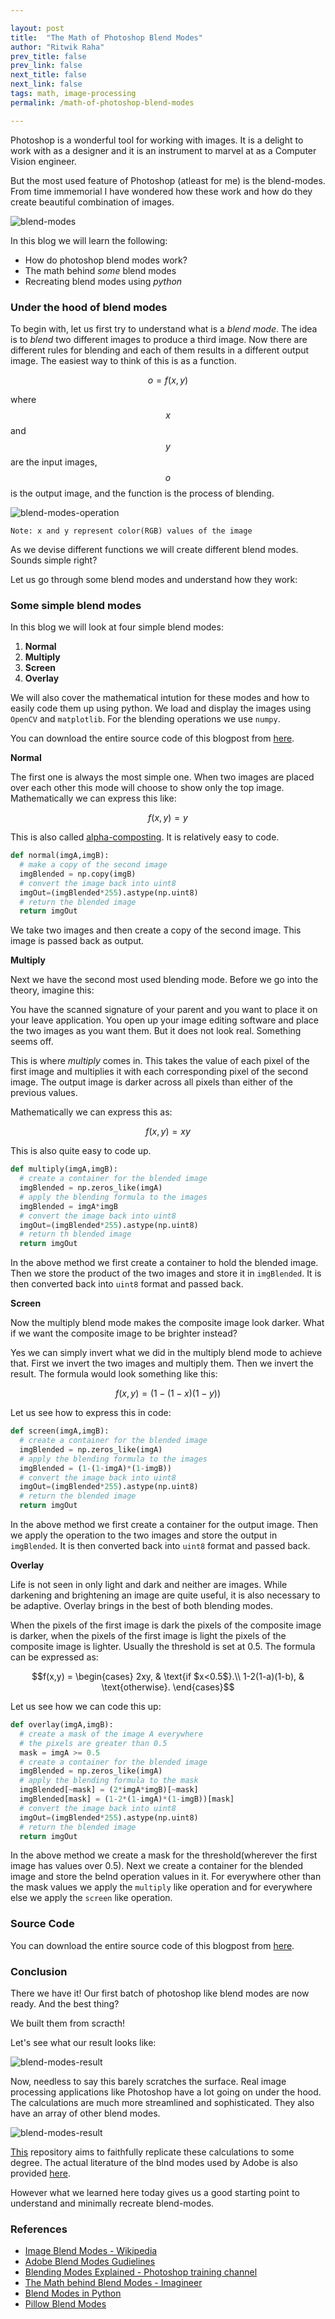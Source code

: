 ```yaml
---

layout: post
title:  "The Math of Photoshop Blend Modes"
author: "Ritwik Raha"
prev_title: false
prev_link: false
next_title: false
next_link: false
tags: math, image-processing
permalink: /math-of-photoshop-blend-modes

---
```


Photoshop is a wonderful tool for working with images. It is a delight to work with as a designer and it is an instrument to marvel at as a Computer Vision engineer.

But the most used feature of Photoshop (atleast for me) is the blend-modes. From time immemorial I have wondered how these work and how do they create beautiful combination of images.

![blend-modes]({{site.url}}/assets/post_images/4post/blend-modes-photoshop.gif)

In this blog we will learn the following:

- How do photoshop blend modes work?
- The math behind *some* blend modes
- Recreating blend modes using *python*

### Under the hood of blend modes

To begin with, let us first try to understand what is a *blend mode*. The idea is to *blend* two different images to produce a third image. Now there are different rules for blending and each of them results in a different output image. The easiest way to think of this is as a function.

$$o = f(x,y)$$

where $$x$$ and $$y$$ are the input images, $$o$$ is the output image, and the function is the process of blending.



![blend-modes-operation]({{site.url}}/assets/post_images/4post/blend-operation.gif)

```Note: x and y represent color(RGB) values of the image```

As we devise different functions we will create different blend modes. Sounds simple right? 

Let us go through some blend modes and understand how they work:

### Some simple blend modes

In this blog we will look at four simple blend modes:

1. **Normal**
2. **Multiply**
3. **Screen**
4. **Overlay**

We will also cover the mathematical intution for these modes and how to easily code them up using python. We load and display the images using ```OpenCV``` and ```matplotlib```. For the blending operations we use ```numpy```.

You can download the entire source code of this blogpost from [here](https://gist.github.com/ritwikraha/c1483e59d8501c3eca35fe0c5c8fcf86).

**Normal**

The first one is always the most simple one. When two images are placed over each other this mode will choose to show only the top image. Mathematically we can express this like:

$$f(x,y) = y$$

This is also called [alpha-composting](https://en.wikipedia.org/wiki/Alpha_compositing). It is relatively easy to code.

```python 
def normal(imgA,imgB):
  # make a copy of the second image
  imgBlended = np.copy(imgB)
  # convert the image back into uint8 
  imgOut=(imgBlended*255).astype(np.uint8)
  # return the blended image
  return imgOut
```

We take two images and then create a copy of the second image. This image is passed back as output.

**Multiply**

Next we have the second most used blending mode. Before we go into the theory, imagine this:

You have the scanned signature of your parent and you want to place it on your leave application. You open up your image editing software and place the two images as you want them. But it does not look real. Something seems off. 

This is where *multiply* comes in. This takes the value of each pixel of the first image and multiplies it with each corresponding pixel of the second image. The output image is darker across all pixels than either of the previous values. 

Mathematically we can express this as:

$$f(x,y) = xy$$

This is also quite easy to code up.

```python 
def multiply(imgA,imgB):
  # create a container for the blended image
  imgBlended = np.zeros_like(imgA)
  # apply the blending formula to the images
  imgBlended = imgA*imgB
  # convert the image back into uint8
  imgOut=(imgBlended*255).astype(np.uint8)
  # return th blended image
  return imgOut
```

In the above method we first create a container to hold the blended image. Then we store the product of the two images and store it in ```imgBlended```. It is then converted back into ```uint8``` format and passed back.

**Screen**

Now the multiply blend mode makes the composite image look darker. What if we want the composite image to be brighter instead? 

Yes we can simply invert what we did in the multiply blend mode to achieve that. First we invert the two images and multiply them. Then we invert the result. The formula would look something like this:

$$f(x,y) = (1-(1-x)(1-y))$$

Let us see how to express this in code:
```python 
def screen(imgA,imgB):
  # create a container for the blended image
  imgBlended = np.zeros_like(imgA)
  # apply the blending formula to the images
  imgBlended = (1-(1-imgA)*(1-imgB))
  # convert the image back into uint8
  imgOut=(imgBlended*255).astype(np.uint8)
  # return the blended image
  return imgOut
```
In the above method we first create a container for the output image. Then we apply the operation to the two images and store the output in ```imgBlended```. It is then converted back into ```uint8``` format and passed back.

**Overlay**

Life is not seen in only light and dark and neither are images. While darkening and brightening an image are quite useful, it is also necessary to be adaptive. Overlay brings in the best of both blending modes. 

When the pixels of the first image is dark the pixels of the composite image is darker, when the pixels of the first image is light the pixels of the composite image is lighter. Usually the threshold is set at 0.5. The formula can be expressed as:

$$f(x,y) = \begin{cases}
    2xy, & \text{if $x<0.5$}.\\
    1-2(1-a)(1-b), & \text{otherwise}.
  \end{cases}$$

Let us see how we can code this up:

```python 
def overlay(imgA,imgB):
  # create a mask of the image A everywhere
  # the pixels are greater than 0.5
  mask = imgA >= 0.5
  # create a container for the blended image
  imgBlended = np.zeros_like(imgA)
  # apply the blending formula to the mask
  imgBlended[~mask] = (2*imgA*imgB)[~mask]
  imgBlended[mask] = (1-2*(1-imgA)*(1-imgB))[mask]
  # convert the image back into uint8
  imgOut=(imgBlended*255).astype(np.uint8)
  # return the blended image
  return imgOut
```
In the above method we create a mask for the threshold(wherever the first image has values over 0.5). Next we create a container for the blended image and store the belnd operation values in it. For everywhere other than the mask values we apply the ```multiply``` like operation and for everywhere else we apply the ```screen``` like operation.

### Source Code

You can download the entire source code of this blogpost from [here](https://gist.github.com/ritwikraha/c1483e59d8501c3eca35fe0c5c8fcf86).


### Conclusion

There we have it! Our first batch of photoshop like blend modes are now ready. And the best thing?

We built them from scracth! 

Let's see what our result looks like:

![blend-modes-result]({{site.url}}/assets/post_images/4post/output.png)

Now, needless to say this barely scratches the surface. Real image processing applications like Photoshop have a lot going on under the hood. The calculations are much more streamlined and sophisticated. They also have an array of other blend modes.

![blend-modes-result]({{site.url}}/assets/post_images/4post/blend-modes.png)


[This](https://github.com/flrs/blend_modes) repository aims to faithfully replicate these calculations to some degree. The actual literature of the blnd modes used by Adobe is also provided [here](https://www.adobe.com/content/dam/acom/en/devnet/pdf/pdf_reference_archive/blend_modes.pdf).

However what we learned here today gives us a good starting point to understand and minimally recreate blend-modes.


### References

- [Image Blend Modes - Wikipedia](https://en.wikipedia.org/wiki/Blend_modes)
- [Adobe Blend Modes Gudielines](https://www.adobe.com/content/dam/acom/en/devnet/pdf/pdf_reference_archive/blend_modes.pdf)
- [Blending Modes Explained - Photoshop training channel](https://photoshoptrainingchannel.com/blending-modes-explained/)
- [The Math behind Blend Modes - Imagineer](https://imagineer.in/blog/math-behind-blend-modes/)
- [Blend Modes in Python](https://stackoverflow.com/questions/52141987/overlay-blending-mode-in-python-efficiently-as-possible-numpy-opencv)
- [Pillow Blend Modes](https://blend-modes.readthedocs.io/_/downloads/en/latest/pdf/)